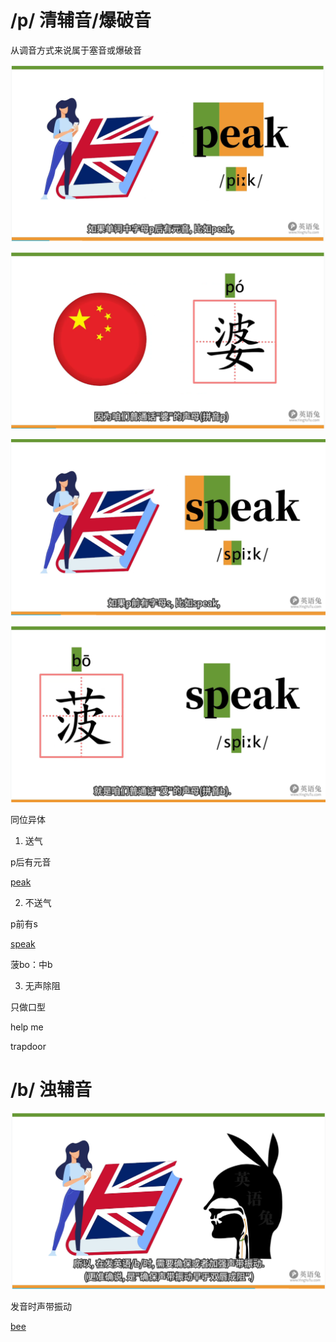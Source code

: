 # /p/	清辅音/爆破音

从调音方式来说属于塞音或爆破音

![image-20230621154656925](images/image-20230621154656925.png)

![image-20230621154727706](images/image-20230621154727706.png)

![image-20230621154746749](images/image-20230621154746749.png)

![image-20230621154812092](images/image-20230621154812092.png)

同位异体

1. 送气

p后有元音

[peak](/piːk/)

2. 不送气

p前有s

[speak](/spi:k)

菠bo：中b

3. 无声除阻

只做口型

help me

trapdoor

# /b/	浊辅音

![image-20230621155238427](images/image-20230621155238427.png)

发音时声带振动

[bee](/bi:/蜜蜂)